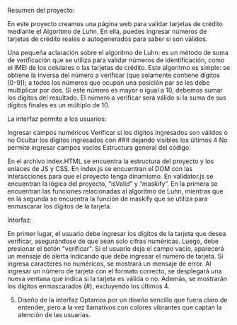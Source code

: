 Resumen del proyecto:

En este proyecto creamos una página web para validar tarjetas de crédito mediante el Algoritmo de Luhn. En ella, puedes ingresar números de tarjetas de crédito reales o autogenerados para saber si son válidos.

Una pequeña aclaración sobre el algoritmo de Luhn: es un método de suma de verificación que se utiliza para validar números de identificación, como el IMEI de los celulares o las tarjetas de crédito. Este algoritmo es simple: se obtiene la inversa del número a verificar (que solamente contiene dígitos [0-9]); a todos los números que ocupan una posición par se les debe multiplicar por dos. Si este número es mayor o igual a 10, debemos sumar los dígitos del resultado. El número a verificar será válido si la suma de sus dígitos finales es un múltiplo de 10.

La interfaz permite a los usuarios:

Ingresar campos numéricos
Verificar si los dígitos ingresados son válidos o no
Ocultar los dígitos ingresados con ### dejando visibles los últimos 4
No permite ingresar campos vacíos
Estructura general del código:

En el archivo index.HTML se encuentra la estructura del proyecto y los enlaces de JS y CSS. En index.js se encuentran el DOM con las interacciones para que el proyecto tenga dinamismo. En validator.js se encuentran la lógica del proyecto, “isValid” y “maskify”. En la primera se encuentran las funciones relacionadas al algoritmo de Luhn, mientras que en la segunda se encuentra la función de maskify que se utiliza para enmascarar los dígitos de la tarjeta.

Interfaz:

En primer lugar, el usuario debe ingresar los dígitos de la tarjeta que desea verificar, asegurándose de que sean solo cifras numéricas.
Luego, debe presionar el botón "verificar". Si el usuario deja el campo vacío, aparecerá un mensaje de alerta indicando que debe ingresar el número de tarjeta. Si ingresa caracteres no numéricos, se mostrará un mensaje de error.
Al ingresar un número de tarjeta con el formato correcto, se desplegará una nueva ventana que indica si la tarjeta es válida o no. Además, se mostrarán los dígitos enmascarados (#), excluyendo los últimos 4.

5. Diseño de la interfaz
Optamos por un diseño sencillo que fuera claro de entender, pero a la vez llamativos con colores vibrantes que captan la atención de las usuarias.
